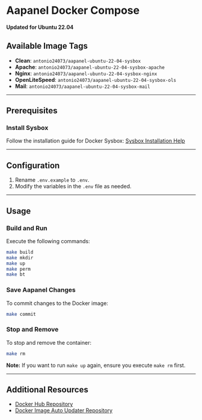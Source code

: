# Aapanel Docker Compose

**Updated for Ubuntu 22.04**

## Available Image Tags

- **Clean**: `antonio24073/aapanel-ubuntu-22-04-sysbox`  
- **Apache**: `antonio24073/aapanel-ubuntu-22-04-sysbox-apache`  
- **Nginx**: `antonio24073/aapanel-ubuntu-22-04-sysbox-nginx`  
- **OpenLiteSpeed**: `antonio24073/aapanel-ubuntu-22-04-sysbox-ols`  
- **Mail**: `antonio24073/aapanel-ubuntu-22-04-sysbox-mail`  

---

## Prerequisites

### Install Sysbox  
Follow the installation guide for Docker Sysbox: [Sysbox Installation Help](https://github.com/antonio24073/aapanel-ubuntu-22-04-sysbox/tree/main/docs)

---

## Configuration

1. Rename `.env.example` to `.env`.  
2. Modify the variables in the `.env` file as needed.  

---

## Usage

### Build and Run  
Execute the following commands:  
```bash
make build  
make mkdir  
make up  
make perm  
make bt  
```

### Save Aapanel Changes  
To commit changes to the Docker image:  
```bash
make commit  
```

### Stop and Remove  
To stop and remove the container:  
```bash
make rm  
```  
**Note:** If you want to run `make up` again, ensure you execute `make rm` first.  

---

## Additional Resources  
- [Docker Hub Repository](https://hub.docker.com/r/antonio24073/aapanel)  
- [Docker Image Auto Updater Repository](https://github.com/antonio24073/aapanel-updater)
